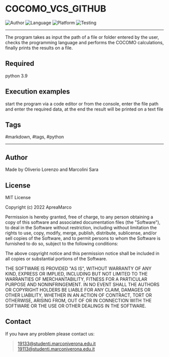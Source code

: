# COCOMO_VCS_GITHUB
![Author](https://img.shields.io/badge/author-Oliverio%20Lorenzo%2C%20Marcolini%20Sara-blue)
![Language](https://img.shields.io/badge/language-python-orange?style=flat)
![Platform](https://img.shields.io/badge/OS%20platform%20supported-All-blue?style=flat)
![Testing](https://img.shields.io/badge/version-v01.01-green)

***

The program takes as input the path of a file or folder entered by the user, checks the programming language and performs the COCOMO calculations, finally prints the results on a file.

## Required

python 3.9

## Execution examples

start the program via a code editor or from the console, enter the file path and enter the required data, at the end the result will be printed on a text file

## Tags

 #markdown, #tags, #python

***

## Author

Made by Oliverio Lorenzo and Marcolini Sara

## License

MIT License

Copyright (c) 2022 ApreaMarco

Permission is hereby granted, free of charge, to any person obtaining a copy
of this software and associated documentation files (the "Software"), to deal
in the Software without restriction, including without limitation the rights
to use, copy, modify, merge, publish, distribute, sublicense, and/or sell
copies of the Software, and to permit persons to whom the Software is
furnished to do so, subject to the following conditions:

The above copyright notice and this permission notice shall be included in all
copies or substantial portions of the Software.

THE SOFTWARE IS PROVIDED "AS IS", WITHOUT WARRANTY OF ANY KIND, EXPRESS OR
IMPLIED, INCLUDING BUT NOT LIMITED TO THE WARRANTIES OF MERCHANTABILITY,
FITNESS FOR A PARTICULAR PURPOSE AND NONINFRINGEMENT. IN NO EVENT SHALL THE
AUTHORS OR COPYRIGHT HOLDERS BE LIABLE FOR ANY CLAIM, DAMAGES OR OTHER
LIABILITY, WHETHER IN AN ACTION OF CONTRACT, TORT OR OTHERWISE, ARISING FROM,
OUT OF OR IN CONNECTION WITH THE SOFTWARE OR THE USE OR OTHER DEALINGS IN THE
SOFTWARE.

## Contact

If you have any problem please contact us:
> 19133@studenti.marconiverona.edu.it
> 19113@studenti.marconiverona.edu.it
 

